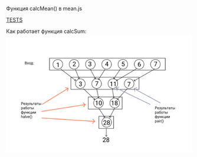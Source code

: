 Функция calcMean() в mean.js

[TESTS](https://qvenge.github.io/shri-hw-async/)

Как работает функция calcSum:  
![calcSum()](calcSum.png "calcSum()")